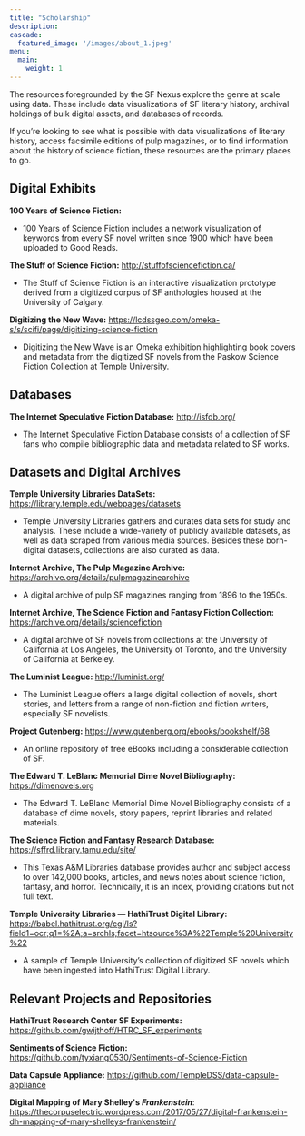 ```yaml
---
title: "Scholarship"
description: 
cascade:
  featured_image: '/images/about_1.jpeg'
menu:
  main:
    weight: 1
---
```

The resources foregrounded by the SF Nexus explore the genre at scale using data. These include data visualizations of SF literary history, archival holdings of bulk digital assets, and databases of records.  

If you’re looking to see what is possible with data visualizations of literary history, access facsimile editions of pulp magazines, or to find information about the history of science fiction, these resources are the primary places to go.

## Digital Exhibits
**100 Years of Science Fiction:** 
- 100 Years of Science Fiction includes a network visualization of keywords from every SF novel written since 1900 which have been uploaded to Good Reads. 

**The Stuff of Science Fiction:** http://stuffofsciencefiction.ca/
- The Stuff of Science Fiction is an interactive visualization prototype derived from a digitized corpus of SF anthologies housed at the University of Calgary.

**Digitizing the New Wave:** https://lcdssgeo.com/omeka-s/s/scifi/page/digitizing-science-fiction 
- Digitizing the New Wave is an Omeka exhibition highlighting book covers and metadata from the digitized SF novels from the Paskow Science Fiction Collection at Temple University.  

## Databases
**The Internet Speculative Fiction Database:** http://isfdb.org/ 
- The Internet Speculative Fiction Database consists of a collection of SF fans who compile bibliographic data and metadata related to SF works. 

## Datasets and Digital Archives
**Temple University Libraries DataSets:** https://library.temple.edu/webpages/datasets
- Temple University Libraries gathers and curates data sets for study and analysis. These include a wide-variety of publicly available datasets, as well as data scraped from various media sources. Besides these born-digital datasets, collections are also curated as data.

**Internet Archive, The Pulp Magazine Archive:** https://archive.org/details/pulpmagazinearchive
- A digital archive of pulp SF magazines ranging from 1896 to the 1950s. 

**Internet Archive, The Science Fiction and Fantasy Fiction Collection:** https://archive.org/details/sciencefiction 
- A digital archive of SF novels from collections at the University of California at Los Angeles, the University of Toronto, and the University of California at Berkeley. 

**The Luminist League:** http://luminist.org/ 
- The Luminist League offers a large digital collection of novels, short stories, and letters from a range of non-fiction and fiction writers, especially SF novelists. 

**Project Gutenberg:** https://www.gutenberg.org/ebooks/bookshelf/68
- An online repository of free eBooks including a considerable collection of SF. 

**The Edward T. LeBlanc Memorial Dime Novel Bibliography:** https://dimenovels.org 
- The Edward T. LeBlanc Memorial Dime Novel Bibliography consists of a database of dime novels, story papers, reprint libraries and related materials. 

**The Science Fiction and Fantasy Research Database:** https://sffrd.library.tamu.edu/site/
- This Texas A&M Libraries database provides author and subject access to over 142,000 books, articles, and news notes about science fiction, fantasy, and horror.  Technically, it is an index, providing citations but not full text.

**Temple University Libraries — HathiTrust Digital Library:** https://babel.hathitrust.org/cgi/ls?field1=ocr;q1=%2A;a=srchls;facet=htsource%3A%22Temple%20University%22 
- A sample of Temple University’s collection of digitized SF novels which have been ingested into HathiTrust Digital Library. 

## Relevant Projects and Repositories
**HathiTrust Research Center SF Experiments:** https://github.com/gwijthoff/HTRC_SF_experiments

**Sentiments of Science Fiction:** https://github.com/tyxiang0530/Sentiments-of-Science-Fiction

**Data Capsule Appliance:** https://github.com/TempleDSS/data-capsule-appliance

**Digital Mapping of Mary Shelley's *Frankenstein***: https://thecorpuselectric.wordpress.com/2017/05/27/digital-frankenstein-dh-mapping-of-mary-shelleys-frankenstein/







